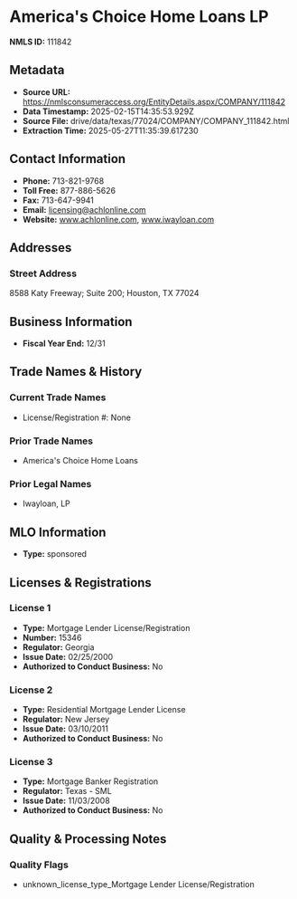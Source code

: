 # America's Choice Home Loans LP

**NMLS ID:** 111842

## Metadata
- **Source URL:** https://nmlsconsumeraccess.org/EntityDetails.aspx/COMPANY/111842
- **Data Timestamp:** 2025-02-15T14:35:53.929Z
- **Source File:** drive/data/texas/77024/COMPANY/COMPANY_111842.html
- **Extraction Time:** 2025-05-27T11:35:39.617230

## Contact Information
- **Phone:** 713-821-9768
- **Toll Free:** 877-886-5626
- **Fax:** 713-647-9941
- **Email:** licensing@achlonline.com
- **Website:** www.achlonline.com, www.iwayloan.com

## Addresses
### Street Address
8588 Katy Freeway; Suite 200; Houston, TX 77024

## Business Information
- **Fiscal Year End:** 12/31

## Trade Names & History
### Current Trade Names
- License/Registration #: None

### Prior Trade Names
- America's Choice Home Loans

### Prior Legal Names
- Iwayloan, LP

## MLO Information
- **Type:** sponsored

## Licenses & Registrations

### License 1
- **Type:** Mortgage Lender License/Registration
- **Number:** 15346
- **Regulator:** Georgia
- **Issue Date:** 02/25/2000
- **Authorized to Conduct Business:** No

### License 2
- **Type:** Residential Mortgage Lender License
- **Regulator:** New Jersey
- **Issue Date:** 03/10/2011
- **Authorized to Conduct Business:** No

### License 3
- **Type:** Mortgage Banker Registration
- **Regulator:** Texas - SML
- **Issue Date:** 11/03/2008
- **Authorized to Conduct Business:** No

## Quality & Processing Notes
### Quality Flags
- unknown_license_type_Mortgage Lender License/Registration
